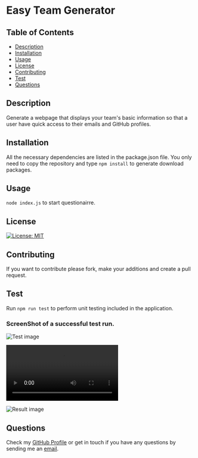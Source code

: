 # Easy Team Generator
  
  ## Table of Contents
  * [Description](#Description)
  * [Installation](#Installation)
  * [Usage](#Usage)
  * [License](#License)
  * [Contributing](#Contributing)
  * [Test](#test)
  * [Questions](#questions)

  ## Description 
  Generate a webpage that displays your team's basic information so that a user have quick access to their emails and GitHub profiles.

  ## Installation
  All the necessary dependencies are listed in the package.json file. You only need to copy the repository and type ```npm install``` to generate download packages.

  ## Usage
  ```node index.js``` to start questionairre.

  ## License
  [![License: MIT](https://img.shields.io/badge/License-MIT-yellow.svg)](https://opensource.org/licenses/MIT)

  ## Contributing
  If you want to contribute please fork, make your additions and create a pull request.
  
  ## Test
  Run ```npm run test``` to perform unit testing included in the application. 

  ### ScreenShot of a successful test run.

  ![Test image](./assets/test.png)

  ![Video demo](./assets/demo.mp4)

  ![Result image](./assets/html.png)

 
   
  ## Questions
  Check my [GitHub Profile](https://github.com/mdtoy-dev) or get in touch if you have any questions by sending me an [email](mailto:berk.toy1@gmail.com).

  